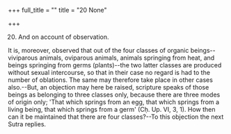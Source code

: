 +++
full_title = ""
title = "20 None"

+++


20. And on account of observation.

It is, moreover, observed that out of the four classes of organic beings--viviparous animals, oviparous animals, animals springing from heat, and beings springing from germs (plants)--the two latter classes are produced without sexual intercourse, so that in their case no regard is had to the number of oblations. The same may therefore take place in other cases also.--But, an objection may here be raised, scripture speaks of those beings as belonging to three classes only, because there are three modes of origin only; 'That which springs from an egg, that which springs from a living being, that which springs from a germ' (Cḥ. Up. VI, 3, 1). How then can it be maintained that there are four classes?--To this objection the next Sutra replies.

